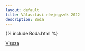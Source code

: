 ```yaml
---
layout: default
title: Választási névjegyzék 2022
description: Boda
---
```


{% include Boda.html %}

[Vissza](./)